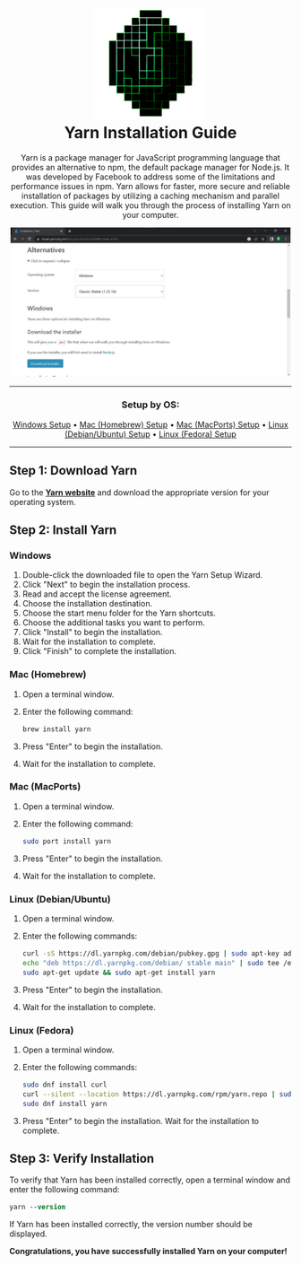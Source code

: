 <h1 align="center">
  <br>
    <a href="https://github.com/justCallMejade/djs-jade2.0">
      <img src="../../md/Images/JadeClient Banner.png" alt="Jade Client" width="200" height="200">
    </a>
  <br>Yarn Installation Guide<br>
</h1>

<p align="center">Yarn is a package manager for JavaScript programming language that provides an alternative to npm, the default package manager for Node.js. It was developed by Facebook to address some of the limitations and performance issues in npm. Yarn allows for faster, more secure and reliable installation of packages by utilizing a caching mechanism and parallel execution. This guide will walk you through the process of installing Yarn on your computer.</p>

<div align="center">
  <a href="https://yarnpkg.com/en/docs/install">
    <img src="../Images/Yarn%20Download%20Page.jpg" alt="Yarn Download Page" width="500">
  </a>
</div>

---

<h3 align="center">Setup by OS:</h3>
<p align="center">
  <a href="#windows">Windows Setup</a> •
  <a href="#mac-homebrew">Mac (Homebrew) Setup</a> •
  <a href="#mac-macports">Mac (MacPorts) Setup</a> •
  <a href="#linux-debianubuntu">Linux (Debian/Ubuntu) Setup</a> •
  <a href="#linux-fedora">Linux (Fedora) Setup</a>
</p>

---

## Step 1: Download Yarn

Go to the **[Yarn website](https://yarnpkg.com/en/docs/install)** and download the appropriate version for your operating system.

## Step 2: Install Yarn

### Windows

1. Double-click the downloaded file to open the Yarn Setup Wizard.
2. Click "Next" to begin the installation process.
3. Read and accept the license agreement.
4. Choose the installation destination.
5. Choose the start menu folder for the Yarn shortcuts.
6. Choose the additional tasks you want to perform.
7. Click "Install" to begin the installation.
8. Wait for the installation to complete.
9. Click "Finish" to complete the installation.

### Mac (Homebrew)

1. Open a terminal window.
2. Enter the following command:

    ```bash
    brew install yarn
    ```

3. Press "Enter" to begin the installation.
4. Wait for the installation to complete.

### Mac (MacPorts)

1. Open a terminal window.
2. Enter the following command:

    ```bash
    sudo port install yarn
    ```

3. Press "Enter" to begin the installation.
4. Wait for the installation to complete.

### Linux (Debian/Ubuntu)

1. Open a terminal window.
2. Enter the following commands:

    ```bash
    curl -sS https://dl.yarnpkg.com/debian/pubkey.gpg | sudo apt-key add -
    echo "deb https://dl.yarnpkg.com/debian/ stable main" | sudo tee /etc/apt/sources.list.d/yarn.list
    sudo apt-get update && sudo apt-get install yarn
    ```

3. Press "Enter" to begin the installation.
4. Wait for the installation to complete.

### Linux (Fedora)

1. Open a terminal window.
2. Enter the following commands:

    ```bash
    sudo dnf install curl
    curl --silent --location https://dl.yarnpkg.com/rpm/yarn.repo | sudo tee /etc/yum.repos.d/yarn.repo
    sudo dnf install yarn
    ```

3. Press "Enter" to begin the installation.
Wait for the installation to complete.

## Step 3: Verify Installation

To verify that Yarn has been installed correctly, open a terminal window and enter the following command:

```ps
yarn --version
```

If Yarn has been installed correctly, the version number should be displayed.

**Congratulations, you have successfully installed Yarn on your computer!**
